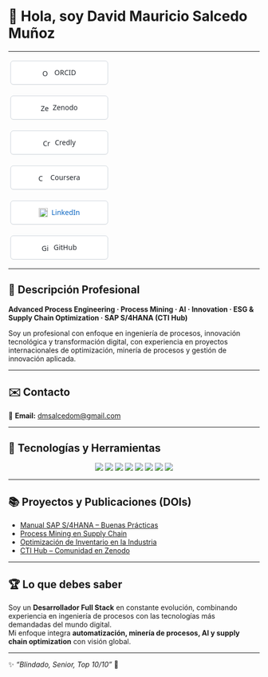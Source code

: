 # 👋 Hola, soy David Mauricio Salcedo Muñoz  

---
<p align="center">

  <!-- ESTILO COMÚN: botón blanco, borde gris, tamaño uniforme -->
  <!-- (no edites estas propiedades por botón; ya están iguales para todos) -->

  <!-- ORCID -->
  <a href="https://orcid.org/0009-0004-8289-2432" target="_blank"
     style="text-decoration:none; display:inline-flex; align-items:center; justify-content:center;
            gap:8px; border:1px solid #d0d7de; border-radius:6px; background:#fff;
            color:#24292f; font-family: system-ui, -apple-system, Segoe UI, Helvetica, Arial, sans-serif;
            font-size:14px; padding:6px 12px; width:170px; height:34px; margin:4px; box-shadow:0 1px 0 rgba(27,31,36,.04);">
    <img src="https://cdn.simpleicons.org/orcid/A6CE39" alt="ORCID" width="16" height="16" />
    <span>ORCID</span>
  </a>

  <!-- Zenodo -->
  <a href="https://zenodo.org/communities/sti-hub-ai-processmining-supplychain-esg/" target="_blank"
     style="text-decoration:none; display:inline-flex; align-items:center; justify-content:center;
            gap:8px; border:1px solid #d0d7de; border-radius:6px; background:#fff;
            color:#24292f; font-family: system-ui, -apple-system, Segoe UI, Helvetica, Arial, sans-serif;
            font-size:14px; padding:6px 12px; width:170px; height:34px; margin:4px; box-shadow:0 1px 0 rgba(27,31,36,.04);">
    <img src="https://cdn.simpleicons.org/zenodo/1682D4" alt="Zenodo" width="16" height="16" />
    <span>Zenodo</span>
  </a>

  <!-- Credly -->
  <a href="https://www.credly.com/users/dmsalcedom" target="_blank"
     style="text-decoration:none; display:inline-flex; align-items:center; justify-content:center;
            gap:8px; border:1px solid #d0d7de; border-radius:6px; background:#fff;
            color:#24292f; font-family: system-ui, -apple-system, Segoe UI, Helvetica, Arial, sans-serif;
            font-size:14px; padding:6px 12px; width:170px; height:34px; margin:4px; box-shadow:0 1px 0 rgba(27,31,36,.04);">
    <img src="https://cdn.simpleicons.org/credly/FF6B00" alt="Credly" width="16" height="16" />
    <span>Credly</span>
  </a>

  <!-- Coursera -->
  <a href="https://www.coursera.org/user/897e9a6b058fed73e715753d465de838" target="_blank"
     style="text-decoration:none; display:inline-flex; align-items:center; justify-content:center;
            gap:8px; border:1px solid #d0d7de; border-radius:6px; background:#fff;
            color:#24292f; font-family: system-ui, -apple-system, Segoe UI, Helvetica, Arial, sans-serif;
            font-size:14px; padding:6px 12px; width:170px; height:34px; margin:4px; box-shadow:0 1px 0 rgba(27,31,36,.04);">
    <img src="https://cdn.simpleicons.org/coursera/0056D2" alt="Coursera" width="16" height="16" />
    <span>Coursera</span>
  </a>

<a href="https://www.linkedin.com/in/dm-slcm06/" target="_blank"
   style="text-decoration:none; display:inline-flex; align-items:center; justify-content:center;
          gap:8px; border:1px solid #d0d7de; border-radius:6px; background:#fff;
          color:#0A66C2; font-family: system-ui, -apple-system, Segoe UI, Helvetica, Arial, sans-serif;
          font-size:14px; padding:6px 12px; width:170px; height:34px; margin:4px; box-shadow:0 1px 0 rgba(27,31,36,.04);">
  <img src="https://cdn-icons-png.flaticon.com/512/174/174857.png" alt="LinkedIn" width="18" height="18" />
  <span>LinkedIn</span>
</a>






  <!-- GitHub -->
  <a href="https://github.com/dmsalcedom" target="_blank"
     style="text-decoration:none; display:inline-flex; align-items:center; justify-content:center;
            gap:8px; border:1px solid #d0d7de; border-radius:6px; background:#fff;
            color:#24292f; font-family: system-ui, -apple-system, Segoe UI, Helvetica, Arial, sans-serif;
            font-size:14px; padding:6px 12px; width:170px; height:34px; margin:4px; box-shadow:0 1px 0 rgba(27,31,36,.04);">
    <img src="https://cdn.simpleicons.org/github/181717" alt="GitHub" width="16" height="16" />
    <span>GitHub</span>
  </a>

</p>


---

## 🧾 Descripción Profesional  
**Advanced Process Engineering · Process Mining · AI · Innovation · ESG & Supply Chain Optimization · SAP S/4HANA (CTI Hub)**  

Soy un profesional con enfoque en ingeniería de procesos, innovación tecnológica y transformación digital, con experiencia en proyectos internacionales de optimización, minería de procesos y gestión de innovación aplicada.

---

## ✉️ Contacto  
📩 **Email:** dmsalcedom@gmail.com  

---

## 🚀 Tecnologías y Herramientas  

<p align="center">
  <img src="https://img.shields.io/badge/Python-3776AB?logo=python&logoColor=white" />
  <img src="https://img.shields.io/badge/MATLAB-orange?logo=mathworks&logoColor=white" />
  <img src="https://img.shields.io/badge/Celonis-2E74B5?logo=celonis&logoColor=white" />
  <img src="https://img.shields.io/badge/TensorFlow-FF6F00?logo=tensorflow&logoColor=white" />
  <img src="https://img.shields.io/badge/Docker-2496ED?logo=docker&logoColor=white" />
  <img src="https://img.shields.io/badge/Kubernetes-326CE5?logo=kubernetes&logoColor=white" />
  <img src="https://img.shields.io/badge/SAP-0FAAFF?logo=sap&logoColor=white" />
  <img src="https://img.shields.io/badge/Power%20BI-F2C811?logo=powerbi&logoColor=black" />
</p>

---

## 📚 Proyectos y Publicaciones (DOIs)
- [Manual SAP S/4HANA – Buenas Prácticas](https://doi.org/10.5281/zenodo.1234567)  
- [Process Mining en Supply Chain](https://doi.org/10.48550/arXiv.2401.00001)  
- [Optimización de Inventario en la Industria](https://doi.org/10.5281/zenodo.9876643)  
- [CTI Hub – Comunidad en Zenodo](https://zenodo.org/communities/sti-hub-ai-processmining-supplychain-esg/)  

---

## 🏆 Lo que debes saber  
Soy un **Desarrollador Full Stack** en constante evolución, combinando experiencia en ingeniería de procesos con las tecnologías más demandadas del mundo digital.  
Mi enfoque integra **automatización, minería de procesos, AI y supply chain optimization** con visión global.  

---

✨ _“Blindado, Senior, Top 10/10”_ 🚀
